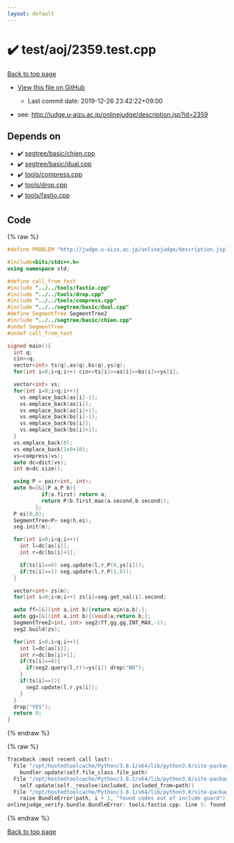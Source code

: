 ```yaml
---
layout: default
---
```


<!-- mathjax config similar to math.stackexchange -->
<script type="text/javascript" async
  src="https://cdnjs.cloudflare.com/ajax/libs/mathjax/2.7.5/MathJax.js?config=TeX-MML-AM_CHTML">
</script>
<script type="text/x-mathjax-config">
  MathJax.Hub.Config({
    TeX: { equationNumbers: { autoNumber: "AMS" }},
    tex2jax: {
      inlineMath: [ ['$','$'] ],
      processEscapes: true
    },
    "HTML-CSS": { matchFontHeight: false },
    displayAlign: "left",
    displayIndent: "2em"
  });
</script>

<script type="text/javascript" src="https://cdnjs.cloudflare.com/ajax/libs/jquery/3.4.1/jquery.min.js"></script>
<script src="https://cdn.jsdelivr.net/npm/jquery-balloon-js@1.1.2/jquery.balloon.min.js" integrity="sha256-ZEYs9VrgAeNuPvs15E39OsyOJaIkXEEt10fzxJ20+2I=" crossorigin="anonymous"></script>
<script type="text/javascript" src="../../../assets/js/copy-button.js"></script>
<link rel="stylesheet" href="../../../assets/css/copy-button.css" />


# :heavy_check_mark: test/aoj/2359.test.cpp

<a href="../../../index.html">Back to top page</a>

* <a href="{{ site.github.repository_url }}/blob/master/test/aoj/2359.test.cpp">View this file on GitHub</a>
    - Last commit date: 2019-12-26 23:42:22+09:00


* see: <a href="http://judge.u-aizu.ac.jp/onlinejudge/description.jsp?id=2359">http://judge.u-aizu.ac.jp/onlinejudge/description.jsp?id=2359</a>


## Depends on

* :heavy_check_mark: <a href="../../../library/segtree/basic/chien.cpp.html">segtree/basic/chien.cpp</a>
* :heavy_check_mark: <a href="../../../library/segtree/basic/dual.cpp.html">segtree/basic/dual.cpp</a>
* :heavy_check_mark: <a href="../../../library/tools/compress.cpp.html">tools/compress.cpp</a>
* :heavy_check_mark: <a href="../../../library/tools/drop.cpp.html">tools/drop.cpp</a>
* :heavy_check_mark: <a href="../../../library/tools/fastio.cpp.html">tools/fastio.cpp</a>


## Code

<a id="unbundled"></a>
{% raw %}
```cpp
#define PROBLEM "http://judge.u-aizu.ac.jp/onlinejudge/description.jsp?id=2359"

#include<bits/stdc++.h>
using namespace std;

#define call_from_test
#include "../../tools/fastio.cpp"
#include "../../tools/drop.cpp"
#include "../../tools/compress.cpp"
#include "../../segtree/basic/dual.cpp"
#define SegmentTree SegmentTree2
#include "../../segtree/basic/chien.cpp"
#undef SegmentTree
#undef call_from_test

signed main(){
  int q;
  cin>>q;
  vector<int> ts(q),as(q),bs(q),ys(q);
  for(int i=0;i<q;i++) cin>>ts[i]>>as[i]>>bs[i]>>ys[i];

  vector<int> vs;
  for(int i=0;i<q;i++){
    vs.emplace_back(as[i]-1);
    vs.emplace_back(as[i]);
    vs.emplace_back(as[i]+1);
    vs.emplace_back(bs[i]-1);
    vs.emplace_back(bs[i]);
    vs.emplace_back(bs[i]+1);
  }
  vs.emplace_back(0);
  vs.emplace_back(1e9+10);
  vs=compress(vs);
  auto dc=dict(vs);
  int m=dc.size();

  using P = pair<int, int>;
  auto h=[&](P a,P b){
           if(a.first) return a;
           return P(b.first,max(a.second,b.second));
         };
  P ei(0,0);
  SegmentTree<P> seg(h,ei);
  seg.init(m);

  for(int i=0;i<q;i++){
    int l=dc[as[i]];
    int r=dc[bs[i]+1];

    if(ts[i]==0) seg.update(l,r,P(0,ys[i]));
    if(ts[i]==1) seg.update(l,r,P(1,0));
  }

  vector<int> zs(m);
  for(int i=0;i<m;i++) zs[i]=seg.get_val(i).second;

  auto ff=[&](int a,int b){return min(a,b);};
  auto gg=[&](int a,int b){(void)a;return b;};
  SegmentTree2<int, int> seg2(ff,gg,gg,INT_MAX,-1);
  seg2.build(zs);

  for(int i=0;i<q;i++){
    int l=dc[as[i]];
    int r=dc[bs[i]+1];
    if(ts[i]==0){
      if(seg2.query(l,r)!=ys[i]) drop("NO");
    }
    if(ts[i]==1){
      seg2.update(l,r,ys[i]);
    }
  }
  drop("YES");
  return 0;
}

```
{% endraw %}

<a id="bundled"></a>
{% raw %}
```cpp
Traceback (most recent call last):
  File "/opt/hostedtoolcache/Python/3.8.1/x64/lib/python3.8/site-packages/onlinejudge_verify/docs.py", line 342, in write_contents
    bundler.update(self.file_class.file_path)
  File "/opt/hostedtoolcache/Python/3.8.1/x64/lib/python3.8/site-packages/onlinejudge_verify/bundle.py", line 182, in update
    self.update(self._resolve(included, included_from=path))
  File "/opt/hostedtoolcache/Python/3.8.1/x64/lib/python3.8/site-packages/onlinejudge_verify/bundle.py", line 151, in update
    raise BundleError(path, i + 1, "found codes out of include guard")
onlinejudge_verify.bundle.BundleError: tools/fastio.cpp: line 5: found codes out of include guard

```
{% endraw %}

<a href="../../../index.html">Back to top page</a>

